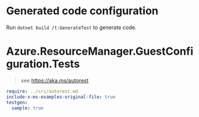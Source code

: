 # Generated code configuration

Run `dotnet build /t:GenerateTest` to generate code.

# Azure.ResourceManager.GuestConfiguration.Tests

> see https://aka.ms/autorest
``` yaml
require: ../src/autorest.md
include-x-ms-examples-original-file: true
testgen:
  sample: true
```